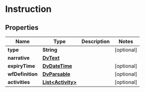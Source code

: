 

# Instruction

## Properties

Name | Type | Description | Notes
------------ | ------------- | ------------- | -------------
**type** | **String** |  |  [optional]
**narrative** | [**DvText**](DvText.md) |  | 
**expiryTime** | [**DvDateTime**](DvDateTime.md) |  |  [optional]
**wfDefinition** | [**DvParsable**](DvParsable.md) |  |  [optional]
**activities** | [**List&lt;Activity&gt;**](Activity.md) |  |  [optional]




